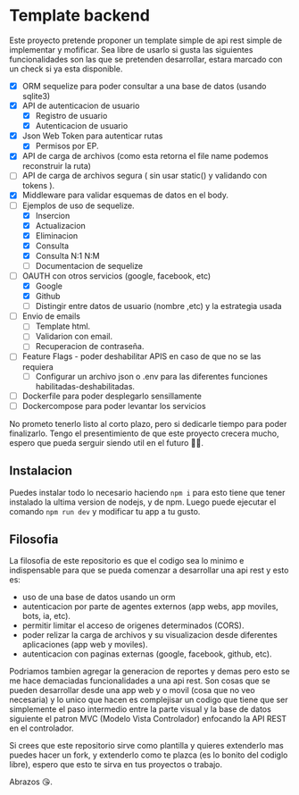 # Template backend

Este proyecto pretende proponer un template simple de api rest simple de implementar y mofificar. Sea libre de usarlo si gusta las siguientes funcionalidades son las que se pretenden desarrollar, estara marcado con un check si ya esta disponible.

- [x] ORM sequelize para poder consultar a una base de datos (usando sqlite3)
- [x] API de autenticacion de usuario
  - [x] Registro de usuario
  - [x] Autenticacion de usuario
- [x] Json Web Token para autenticar rutas
  - [x] Permisos por EP.
- [x] API de carga de archivos (como esta retorna el file name podemos reconstruir la ruta)
- [ ] API de carga de archivos segura ( sin usar static() y validando con tokens ).
- [x] Middleware para validar esquemas de datos en el body.
- [ ] Ejemplos de uso de sequelize.
  - [x] Insercion
  - [x] Actualizacion
  - [x] Eliminacion
  - [x] Consulta
  - [x] Consulta N:1 N:M
  - [ ] Documentacion de sequelize
- [ ] OAUTH con otros servicios (google, facebook, etc)
  - [x] Google
  - [x] Github
  - [ ] Distingir entre datos de usuario (nombre ,etc) y la estrategia usada
- [ ] Envio de emails
  - [ ] Template html.
  - [ ] Validarion con email.
  - [ ] Recuperacion de contraseña.
- [ ] Feature Flags - poder deshabilitar APIS en caso de que no se las requiera
  - [ ] Configurar un archivo json o .env para las diferentes funciones habilitadas-deshabilitadas.
- [ ] Dockerfile para poder desplegarlo sensillamente
- [ ] Dockercompose para poder levantar los servicios  

No prometo tenerlo listo al corto plazo, pero si dedicarle tiempo para poder finalizarlo.
Tengo el presentimiento de que este proyecto crecera mucho, espero que pueda serguir siendo util en el futuro 😵‍💫.

## Instalacion

Puedes instalar todo lo necesario haciendo `npm i` para esto tiene que tener instalado la ultima version de nodejs, y de npm.
Luego puede ejecutar el comando `npm run dev` y modificar tu app a tu gusto.

## Filosofia

La filosofia de este repositorio es que el codigo sea lo minimo e indispensable para que se pueda comenzar a desarrollar una api rest y esto es:
- uso de una base de datos usando un orm
- autenticacion por parte de agentes externos (app webs, app moviles, bots, ia, etc).
- permitir limitar el acceso de origenes determinados (CORS).
- poder relizar la carga de archivos y su visualizacion desde diferentes aplicaciones (app web y moviles).
- autenticacion con paginas externas (google, facebook, github, etc).

Podriamos tambien agregar la generacion de reportes y demas pero esto se me hace demaciadas funcionalidades a una api rest. Son cosas que se pueden desarrollar desde una app web y o movil (cosa que no veo necesaria) y lo unico que hacen es complejisar un codigo que tiene que ser simplemente el paso intermedio entre la parte visual y la base de datos siguiente el patron MVC (Modelo Vista Controlador) enfocando la API REST en el controlador. 

Si crees que este repositorio sirve como plantilla y quieres extenderlo mas puedes hacer un fork, y extenderlo como te plazca (es lo bonito del codiglo libre), espero que esto te sirva en tus proyectos o trabajo.

Abrazos 😘.
 
